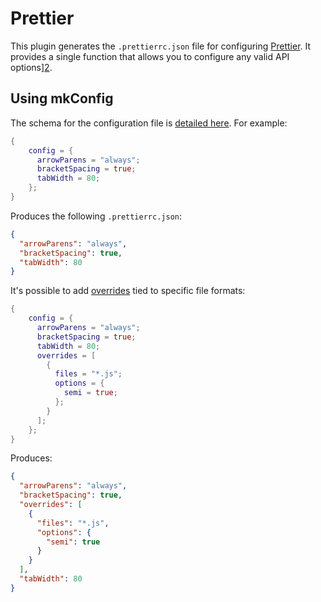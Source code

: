 # Prettier

This plugin generates the `.prettierrc.json` file for configuring [Prettier][1].
It provides a single function that allows you to configure any valid API
options][2].

## Using mkConfig

The schema for the configuration file is [detailed here][3]. For example:

```nix
{
    config = {
      arrowParens = "always";
      bracketSpacing = true;
      tabWidth = 80;
    };
}
```

Produces the following `.prettierrc.json`:

```json
{
  "arrowParens": "always",
  "bracketSpacing": true,
  "tabWidth": 80
}
```

It's possible to add [overrides][4] tied to specific file formats:

```nix
{
    config = {
      arrowParens = "always";
      bracketSpacing = true;
      tabWidth = 80;
      overrides = [
        {
          files = "*.js";
          options = {
            semi = true;
          };
        }
      ];
    };
}
```

Produces:

```json
{
  "arrowParens": "always",
  "bracketSpacing": true,
  "overrides": [
    {
      "files": "*.js",
      "options": {
        "semi": true
      }
    }
  ],
  "tabWidth": 80
}
```

[1]: https://prettier.io/
[2]: https://prettier.io/docs/en/options.html
[3]: https://prettier.io/docs/en/configuration.html
[4]: https://prettier.io/docs/en/configuration.html#configuration-overrides
